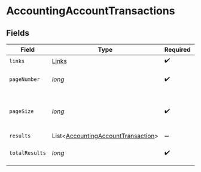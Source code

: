 # AccountingAccountTransactions


## Fields

| Field                                                                                     | Type                                                                                      | Required                                                                                  | Description                                                                               |
| ----------------------------------------------------------------------------------------- | ----------------------------------------------------------------------------------------- | ----------------------------------------------------------------------------------------- | ----------------------------------------------------------------------------------------- |
| `links`                                                                                   | [Links](../../models/shared/Links.md)                                                     | :heavy_check_mark:                                                                        | N/A                                                                                       |
| `pageNumber`                                                                              | *long*                                                                                    | :heavy_check_mark:                                                                        | Current page number.                                                                      |
| `pageSize`                                                                                | *long*                                                                                    | :heavy_check_mark:                                                                        | Number of items to return in results array.                                               |
| `results`                                                                                 | List<[AccountingAccountTransaction](../../models/shared/AccountingAccountTransaction.md)> | :heavy_minus_sign:                                                                        | N/A                                                                                       |
| `totalResults`                                                                            | *long*                                                                                    | :heavy_check_mark:                                                                        | Total number of items.                                                                    |